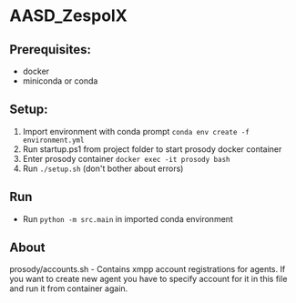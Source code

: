 # AASD_ZespolX

## Prerequisites:
- docker
- miniconda or conda

## Setup:
1. Import environment with conda prompt `conda env create -f environment.yml`
1. Run startup.ps1 from project folder to start prosody docker container
1. Enter prosody container `docker exec -it prosody bash`
1. Run `./setup.sh` (don't bother about errors)

## Run
* Run `python -m src.main` in imported conda environment

## About

prosody/accounts.sh - Contains xmpp account registrations for agents. If you want to create new agent you have to specify account for it in this file and run it from container again.
